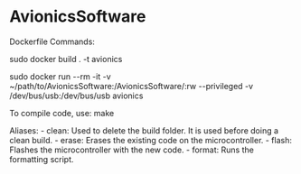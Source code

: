 # AvionicsSoftware

Dockerfile Commands:

sudo docker build . -t avionics

sudo docker run --rm -it -v ~/path/to/AvionicsSoftware:/AvionicsSoftware/:rw --privileged -v /dev/bus/usb:/dev/bus/usb avionics

To compile code, use: make

Aliases:
	- clean: Used to delete the build folder. It is used before doing a clean build.
	- erase: Erases the existing code on the microcontroller.
	- flash: Flashes the microcontroller with the new code.
	- format: Runs the formatting script.
